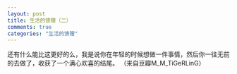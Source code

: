 ```yaml
---
layout: post
title: 生活的馈赠（二）
comments: true
categories: "生活的馈赠"
---
```


还有什么能比这更好的么，我是说你在年轻的时候想做一件事情，然后你一往无前的去做了，收获了一个满心欢喜的结尾。 （来自豆瓣M_M_TiGeRLinG）